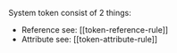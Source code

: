 System token consist of 2 things:
- Reference
  see: [[token-reference-rule]]
- Attribute
  see: [[token-attribute-rule]]
  